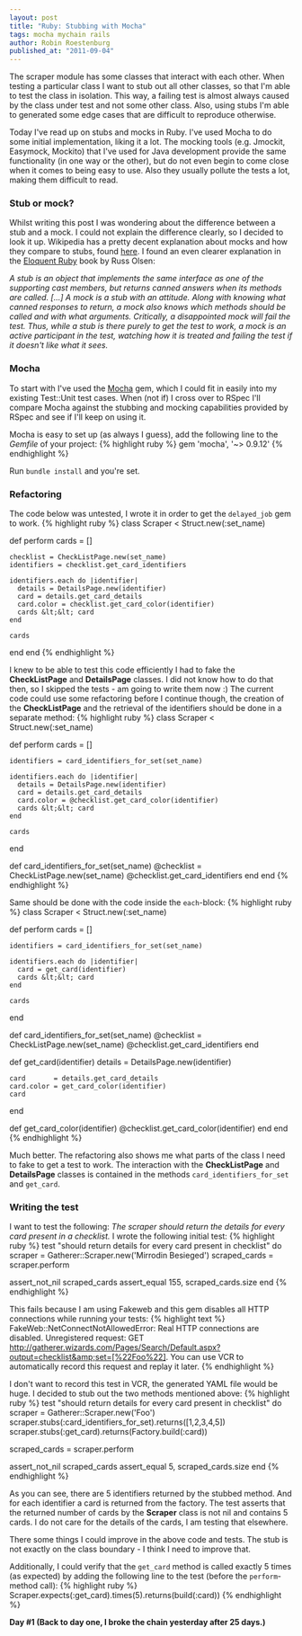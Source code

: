 ```yaml
---
layout: post
title: "Ruby: Stubbing with Mocha"
tags: mocha mychain rails
author: Robin Roestenburg
published_at: "2011-09-04"
---
```

The scraper module has some classes that interact with each other. When testing a particular class I want to stub out all other classes, so that I'm able to test the class in isolation. This way, a failing test is almost always caused by the class under test and not some other class. Also, using stubs I'm able to generated some edge cases that are difficult to reproduce otherwise.

Today I've read up on stubs and mocks in Ruby. I've used Mocha to do some initial implementation, liking it a lot. The mocking tools (e.g. Jmockit, Easymock, Mockito) that I've used for Java development provide the same functionality (in one way or the other), but do not even begin to come close when it comes to being easy to use. Also they usually pollute the tests a lot, making them difficult to read.

### Stub or mock?
Whilst writing this post I was wondering about the difference between a stub and a mock. I could not explain the difference clearly, so I decided to look it up. Wikipedia has a pretty decent explanation about mocks and how they compare to stubs, found [here](http://en.wikipedia.org/wiki/Mock_object#Mocks.2C_fakes_and_stubs). I found an even clearer explanation in the [Eloquent Ruby](http://www.amazon.com/Eloquent-Ruby-Addison-Wesley-Professional/dp/0321584104) book by Russ Olsen:

*A stub is an object that implements the same interface as one of the supporting cast members, but returns canned answers when its methods are called. [...] A mock is a stub with an attitude. Along with knowing what canned responses to return, a mock also knows which methods should be called and with what arguments. Critically, a disappointed mock will fail the test. Thus, while a stub is there purely to get the test to work, a mock is an active participant in the test, watching how it is treated and failing the test if it doesn't like what it sees.*

### Mocha
To start with I've used the [Mocha](http://mocha.rubyforge.org/) gem, which I could fit in easily into my existing Test::Unit test cases. When (not if) I cross over to RSpec I'll compare Mocha against the stubbing and mocking capabilities provided by RSpec and see if I'll keep on using it.

Mocha is easy to set up (as always I guess), add the following line to the *Gemfile* of your project:
{% highlight ruby %}
gem 'mocha', '~&gt; 0.9.12'
{% endhighlight %}

Run `bundle install` and you're set.

### Refactoring
The code below was untested, I wrote it in order to get the `delayed_job` gem to work.
{% highlight ruby %}
class Scraper &lt; Struct.new(:set_name)

  def perform
    cards = []

    checklist = CheckListPage.new(set_name)
    identifiers = checklist.get_card_identifiers

    identifiers.each do |identifier|
      details = DetailsPage.new(identifier)
      card = details.get_card_details
      card.color = checklist.get_card_color(identifier)
      cards &lt;&lt; card
    end

    cards
  end
end
{% endhighlight %}

I knew to be able to test this code efficiently I had to fake the **CheckListPage** and **DetailsPage** classes. I did not know how to do that then, so I skipped the tests - am going to write them now :) The current code could use some refactoring before I continue though, the creation of the **CheckListPage** and the retrieval of the identifiers should be done in a separate method:
{% highlight ruby %}
class Scraper &lt; Struct.new(:set_name)

  def perform
    cards = []

    identifiers = card_identifiers_for_set(set_name)

    identifiers.each do |identifier|
      details = DetailsPage.new(identifier)
      card = details.get_card_details
      card.color = @checklist.get_card_color(identifier)
      cards &lt;&lt; card
    end

    cards
  end

  def card_identifiers_for_set(set_name)
    @checklist = CheckListPage.new(set_name)
    @checklist.get_card_identifiers
  end
end
{% endhighlight %}

Same should be done with the code inside the `each`-block:
{% highlight ruby %}
class Scraper &lt; Struct.new(:set_name)

  def perform
    cards = []

    identifiers = card_identifiers_for_set(set_name)

    identifiers.each do |identifier|
      card = get_card(identifier)
      cards &lt;&lt; card
    end

    cards
  end

  def card_identifiers_for_set(set_name)
    @checklist = CheckListPage.new(set_name)
    @checklist.get_card_identifiers
  end

  def get_card(identifier)
    details = DetailsPage.new(identifier)

    card       = details.get_card_details
    card.color = get_card_color(identifier)
    card
  end

  def get_card_color(identifier)
    @checklist.get_card_color(identifier)
  end
end
{% endhighlight %}

Much better. The refactoring also shows me what parts of the class I need to fake to get a test to work. The interaction with the **CheckListPage** and **DetailsPage** classes is contained in the methods `card_identifiers_for_set` and `get_card`.

### Writing the test
I want to test the following: *The scraper should return the details for every card present in a checklist.* I wrote the following initial test:
{% highlight ruby %}
test "should return details for every card present in checklist" do
  scraper = Gatherer::Scraper.new('Mirrodin Besieged')
  scraped_cards = scraper.perform

  assert_not_nil scraped_cards
  assert_equal 155, scraped_cards.size
end
{% endhighlight %}

This fails because I am using Fakeweb and this gem disables all HTTP connections while running your tests:
{% highlight text %}
FakeWeb::NetConnectNotAllowedError:
  Real HTTP connections are disabled.
  Unregistered request:
    GET http://gatherer.wizards.com/Pages/Search/Default.aspx?output=checklist&amp;set=[%22Foo%22].
  You can use VCR to automatically record this request and replay it later.
{% endhighlight %}

I don't want to record this test in VCR, the generated YAML file would be huge. I decided to stub out the two methods mentioned above:
{% highlight ruby %}
test "should return details for every card present in checklist" do
  scraper = Gatherer::Scraper.new('Foo')
  scraper.stubs(:card_identifiers_for_set).returns([1,2,3,4,5])
  scraper.stubs(:get_card).returns(Factory.build(:card))

  scraped_cards = scraper.perform

  assert_not_nil scraped_cards
  assert_equal 5, scraped_cards.size
end
{% endhighlight %}

As you can see, there are 5 identifiers returned by the stubbed method. And for each identifier a card is returned from the factory. The test asserts that the returned number of cards by the **Scraper** class is not nil and contains 5 cards. I do not care for the details of the cards, I am testing that elsewhere.

There some things I could improve in the above code and tests. The stub is not exactly on the class boundary - I think I need to improve that.

Additionally, I could verify that the `get_card` method is called exactly 5 times (as expected) by adding the following line to the test (before the `perform`-method call):
{% highlight ruby %}
Scraper.expects(:get_card).times(5).returns(build(:card))
{% endhighlight %}

**Day #1 (Back to day one, I broke the chain yesterday after 25 days.)**
